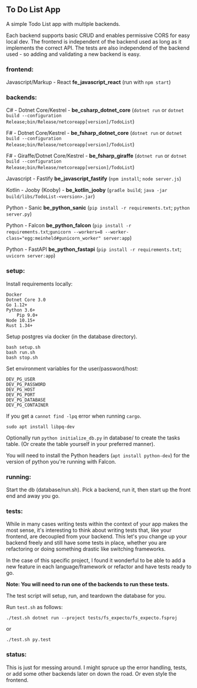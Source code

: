 ## To Do List App

A simple Todo List app with multiple backends.

Each backend supports basic CRUD and enables permissive CORS for easy local dev.
The frontend is independent of the backend used as long as it implements the 
correct API.
The tests are also independend of the backend used - so adding and validating a
new backend is easy.

### frontend:
Javascript/Markup - React **fe_javascript_react** (run with `npm start`)

### backends:

C# - Dotnet Core/Kestrel - **be_csharp_dotnet_core** (`dotnet run` or `dotnet build --configuration Release;bin/Release/netcoreapp[version]/TodoList`)

F# - Dotnet Core/Kestrel - **be_fsharp_dotnet_core** (`dotnet run` or `dotnet build --configuration Release;bin/Release/netcoreapp[version]/TodoList`)

F# - Giraffe/Dotnet Core/Kestrel - **be_fsharp_giraffe** (`dotnet run` or `dotnet build --configuration Release;bin/Release/netcoreapp[version]/TodoList`)

Javascript - Fastify **be_javascript_fastify** (`npm install`; `node server.js`)

Kotlin - Jooby (Kooby) - **be_kotlin_jooby** (`gradle build`; `java -jar build/libs/TodoList-<version>.jar`)

Python - Sanic **be_python_sanic** (`pip install -r requirements.txt`; `python server.py`)

Python - Falcon **be_python_falcon** (`pip install -r requirements.txt`;`gunicorn --workers=8 --worker-class="egg:meinheld#gunicorn_worker" server:app`)

Python - FastAPI **be_python_fastapi** (`pip install -r requirements.txt`; `uvicorn server:app`)

### setup:

Install requirements locally:

    Docker
    Dotnet Core 3.0
    Go 1.12+
    Python 3.6+
        Pip 9.0+
    Node 10.15+
    Rust 1.34+

Setup postgres via docker (in the database directory).

    bash setup.sh
    bash run.sh
    bash stop.sh

Set environment variables for the user/password/host:
    
    DEV_PG_USER
    DEV_PG_PASSWORD
    DEV_PG_HOST
    DEV_PG_PORT
    DEV_PG_DATABASE
    DEV_PG_CONTAINER

If you get a `cannot find -lpq` error when running `cargo`.

    sudo apt install libpq-dev

Optionally run `python initialize_db.py` in database/ to create the tasks table.
(Or create the table yourself in your preferred manner).

You will need to install the Python headers (`apt install python-dev`) for the version of python you're running with Falcon.

### running:
Start the db (database/run.sh).
Pick a backend, run it, then start up the front end and away you go.

### tests:
While in many cases writing tests within the context of your app makes the most
sense, it's interesting to think about writing tests that, like your frontend,
are decoupled from your backend. This let's you change up your backend freely 
and still have some tests in place, whether you are refactoring or doing 
something drastic like switching frameworks.

In the case of this specific project, I found it wonderful to be able to add a
new feature in each language/framework or refactor and have tests ready to go.

**Note: You will need to run one of the backends to run these tests.**

The test script will setup, run, and teardown the database for you.

Run `test.sh` as follows:

```
./test.sh dotnet run --project tests/fs_expecto/fs_expecto.fsproj 
```

or

```
./test.sh py.test
```

### status:
This is just for messing around. I might spruce up the error handling, tests,
or add some other backends later on down the road. Or even style the frontend.
